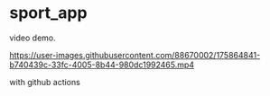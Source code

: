# sport_app

video demo.




https://user-images.githubusercontent.com/88670002/175864841-b740439c-33fc-4005-8b44-980dc1992465.mp4

with github actions
